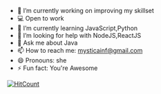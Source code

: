 
<!--
**mystica2000/mystica2000** is a ✨ _special_ ✨ repository because its `README.md` (this file) appears on your GitHub profile.
-->
- 🔭 I’m currently working on improving my skillset
- 💻 Open to work
- 🌱 I’m currently learning JavaScript,Python
- 🤔 I’m looking for help with NodeJS,ReactJS
- 💬 Ask me about Java
- 📫 How to reach me: mysticainf@gmail.com
- 😄 Pronouns: she
- ⚡ Fun fact: You're Awesome





[![HitCount](http://hits.dwyl.com/{username}/{project}.svg)](http://hits.dwyl.com/{username}/{project})

